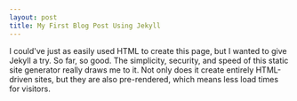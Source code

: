 ```yaml
---
layout: post
title: My First Blog Post Using Jekyll
---
```


I could've just as easily used  HTML to create this page, but I wanted to give Jekyll a try. So far, so good. The simplicity, security, and speed of this static site generator really draws me to it. Not only does it create entirely HTML-driven sites, but they are also pre-rendered, which means less load times for visitors.
